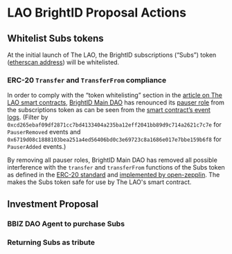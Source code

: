 # LAO BrightID Proposal Actions

## Whitelist Subs tokens
At the initial launch of The LAO, the BrightID subscriptions (“Subs”) token ([etherscan address](https://etherscan.io/token/0x61CEAc48136d6782DBD83c09f51E23514D12470a)) will be whitelisted.

### ERC-20 `Transfer` and `TransferFrom` compliance
In order to comply with the “token whitelisting” section in the [article on The LAO smart contracts](https://medium.com/@thelaoofficial/the-lao-joins-forces-with-moloch-dao-and-metacartel-to-begin-to-standardize-dao-related-smart-b6ee4b0db071), [BrightID Main DAO](https://mainnet.aragon.org/#/brightid/organization/) has renounced its [pauser role](https://github.com/BrightID/Sponsorship-Subscriptions-SmartContracts/blob/master/node_modules/openzeppelin-solidity/contracts/access/roles/PauserRole.sol) from the subscriptions token as can be seen from the [smart contract’s event logs](https://etherscan.io/address/0x61CEAc48136d6782DBD83c09f51E23514D12470a#events). (Filter by `0xcd265ebaf09df2871cc7bd4133404a235ba12eff2041bb89d9c714a2621c7c7e` for `PauserRemoved` events and `0x6719d08c1888103bea251a4ed56406bd0c3e69723c8a1686e017e7bbe159b6f8` for `PauserAdded` events.)

By removing all pauser roles, BrightID Main DAO has removed all possible interference with the `transfer` and `transferFrom` functions of the Subs token as defined in the [ERC-20 standard](https://eips.ethereum.org/EIPS/eip-20) and [implemented by open-zepplin](https://github.com/BrightID/Sponsorship-Subscriptions-SmartContracts/blob/master/node_modules/openzeppelin-solidity/contracts/token/ERC20/ERC20.sol). The makes the Subs token safe for use by The LAO's smart contract.

## Investment Proposal

### BBIZ DAO Agent to purchase Subs

### Returning Subs as tribute
